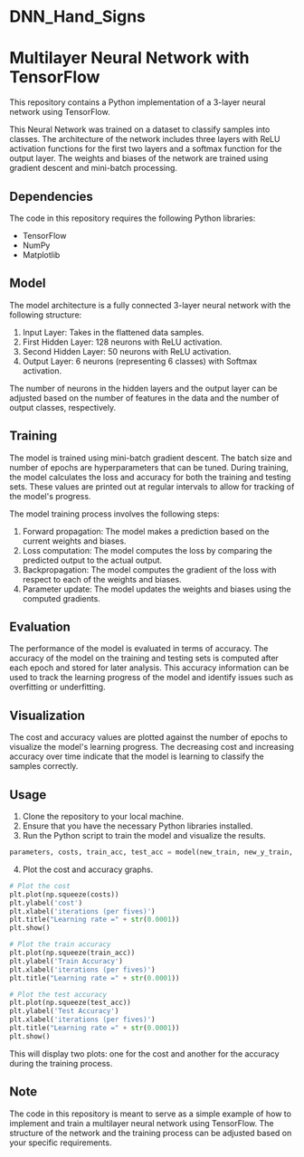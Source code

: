# DNN_Hand_Signs

# Multilayer Neural Network with TensorFlow

This repository contains a Python implementation of a 3-layer neural network using TensorFlow. 

This Neural Network was trained on a dataset to classify samples into classes. The architecture of the network includes three layers with ReLU activation functions for the first two layers and a softmax function for the output layer. The weights and biases of the network are trained using gradient descent and mini-batch processing.

## Dependencies

The code in this repository requires the following Python libraries:

- TensorFlow
- NumPy
- Matplotlib

## Model

The model architecture is a fully connected 3-layer neural network with the following structure:

1. Input Layer: Takes in the flattened data samples.
2. First Hidden Layer: 128 neurons with ReLU activation.
3. Second Hidden Layer: 50 neurons with ReLU activation.
4. Output Layer: 6 neurons (representing 6 classes) with Softmax activation.

The number of neurons in the hidden layers and the output layer can be adjusted based on the number of features in the data and the number of output classes, respectively.

## Training

The model is trained using mini-batch gradient descent. The batch size and number of epochs are hyperparameters that can be tuned. During training, the model calculates the loss and accuracy for both the training and testing sets. These values are printed out at regular intervals to allow for tracking of the model's progress.

The model training process involves the following steps:
1. Forward propagation: The model makes a prediction based on the current weights and biases.
2. Loss computation: The model computes the loss by comparing the predicted output to the actual output.
3. Backpropagation: The model computes the gradient of the loss with respect to each of the weights and biases.
4. Parameter update: The model updates the weights and biases using the computed gradients.

## Evaluation

The performance of the model is evaluated in terms of accuracy. The accuracy of the model on the training and testing sets is computed after each epoch and stored for later analysis. This accuracy information can be used to track the learning progress of the model and identify issues such as overfitting or underfitting.

## Visualization

The cost and accuracy values are plotted against the number of epochs to visualize the model's learning progress. The decreasing cost and increasing accuracy over time indicate that the model is learning to classify the samples correctly.

## Usage

1. Clone the repository to your local machine.
2. Ensure that you have the necessary Python libraries installed.
3. Run the Python script to train the model and visualize the results.

```python
parameters, costs, train_acc, test_acc = model(new_train, new_y_train, new_test, new_y_test, nn_shape, num_epochs=300, minibatch_size=64)
```

4. Plot the cost and accuracy graphs.

```python
# Plot the cost
plt.plot(np.squeeze(costs))
plt.ylabel('cost')
plt.xlabel('iterations (per fives)')
plt.title("Learning rate =" + str(0.0001))
plt.show()

# Plot the train accuracy
plt.plot(np.squeeze(train_acc))
plt.ylabel('Train Accuracy')
plt.xlabel('iterations (per fives)')
plt.title("Learning rate =" + str(0.0001))

# Plot the test accuracy
plt.plot(np.squeeze(test_acc))
plt.ylabel('Test Accuracy')
plt.xlabel('iterations (per fives)')
plt.title("Learning rate =" + str(0.0001))
plt.show()
```

This will display two plots: one for the cost and another for the accuracy during the training process.

## Note

The code in this repository is meant to serve as a simple example of how to implement and train a multilayer neural network using TensorFlow. The structure of the network and the training process can be adjusted based on your specific requirements.
